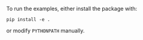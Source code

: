 To run the examples, either install the package with:
```
pip install -e .
```
or modify `PYTHONPATH` manually.

